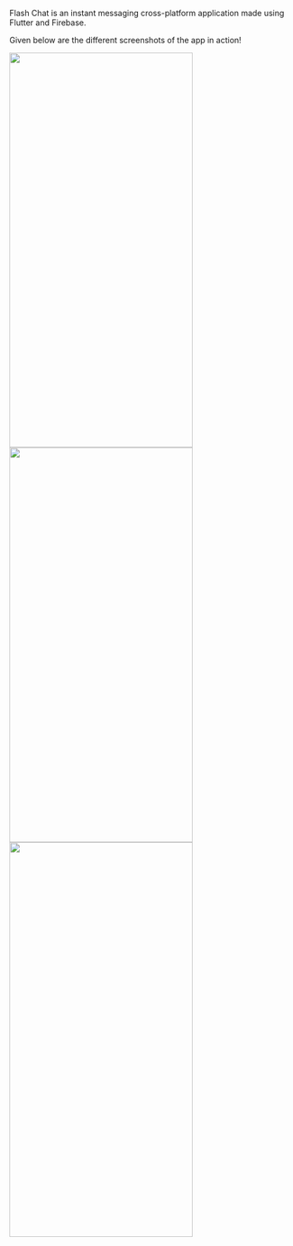 Flash Chat is an instant messaging cross-platform application made using Flutter and Firebase.

Given below are the different screenshots of the app in action!

<img src="https://user-images.githubusercontent.com/57001778/169955830-3c899590-a714-45c6-b021-9560aec416a8.jpg" width="325" height="700">  <img src="https://user-images.githubusercontent.com/57001778/169956072-301dc07d-9dd1-46df-9dea-1cbd25ba4275.jpg" width="325" height="700">  <img src="https://user-images.githubusercontent.com/57001778/168481405-d543cd71-a00a-47b6-a493-57882ec7577a.png" width="325" height="700">

